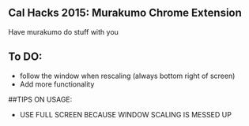 ## Cal Hacks 2015: Murakumo Chrome Extension
Have murakumo do stuff with you

## To DO:
- follow the window when rescaling (always bottom right of screen)
- Add more functionality

##TIPS ON USAGE:
- USE FULL SCREEN BECAUSE WINDOW SCALING IS MESSED UP
